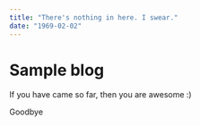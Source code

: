 ```yaml
---
title: "There's nothing in here. I swear."
date: "1969-02-02"
---
```


# Sample blog

If you have came so far, then you are awesome :)

Goodbye
